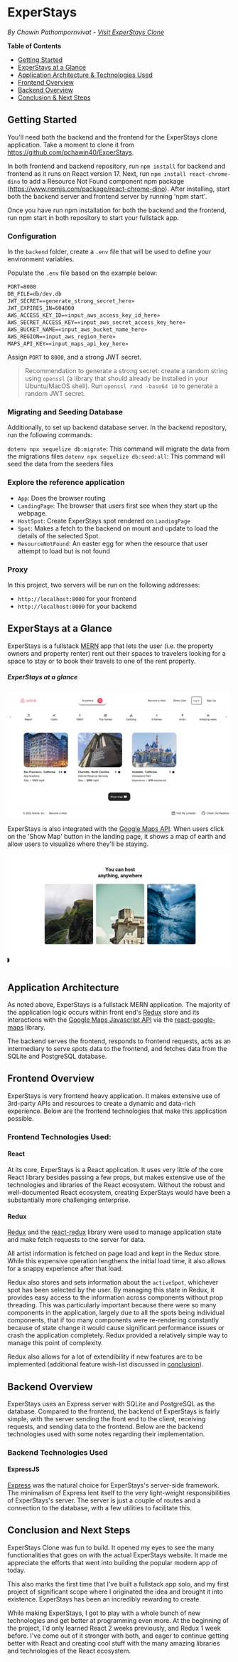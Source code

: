 # ExperStays
*By Chawin Pathompornvivat - [Visit ExperStays Clone](https://experstays-project-chawin.herokuapp.com/)*

**Table of Contents**
* [Getting Started](#getting-started)
* [ExperStays at a Glance](#experstays-at-a-glance)
* [Application Architecture & Technologies Used](#application-architecture) 
* [Frontend Overview](#frontend-overview)
* [Backend Overview](#backend-overview)
* [Conclusion & Next Steps](#conclusion-and-next-steps)

## Getting Started
You'll need both the backend and the frontend for the ExperStays clone application. Take a moment to clone it from https://github.com/pchawin40/ExperStays. 

In both frontend and backend repository, run `npm install` for backend and frontend as it runs on React version 17. Next, run `npm install react-chrome-dino` to add a Resource Not Found component npm package (https://www.npmjs.com/package/react-chrome-dino). After installing, start both the backend server and frontend server by running 'npm start'.

Once you have run npm installation for both the backend and the frontend, run npm start in both repository to start your fullstack app.

### Configuration
In the `backend` folder, create a `.env` file that will be used to define your environment variables.

Populate the `.env` file based on the example below:

```plaintext
PORT=8000
DB_FILE=db/dev.db
JWT_SECRET=«generate_strong_secret_here»
JWT_EXPIRES_IN=604800
AWS_ACCESS_KEY_ID=«input_aws_access_key_id_here»
AWS_SECRET_ACCESS_KEY=«input_aws_secret_access_key_here»
AWS_BUCKET_NAME=«input_aws_bucket_name_here»
AWS_REGION=«input_aws_region_here»
MAPS_API_KEY=«input_maps_api_key_here»
```

Assign `PORT` to `8000`, and a strong JWT secret.

> Recommendation to generate a strong secret: create a random string using
> `openssl` (a library that should already be installed in your Ubuntu/MacOS
> shell). Run `openssl rand -base64 10` to generate a random JWT secret.

### Migrating and Seeding Database
Additionally, to set up backend database server. In the backend repository, run the following commands:

`dotenv npx sequelize db:migrate`: This command will migrate the data from the migrations files
`dotenv npx sequelize db:seed:all`: This command will seed the data from the seeders files

### Explore the reference application
* `App`: Does the browser routing
* `LandingPage`: The browser that users first see when they start up the webpage.
* `HostSpot`: Create ExperStays spot rendered on `LandingPage`
* `Spot`: Makes a fetch to the backend on mount and update to load the details of the selected Spot.
* `ResourceNotFound`: An easter egg for when the resource that user attempt to load but is not found

### Proxy
In this project, two servers will be run on the following addresses:

* `http://localhost:8000` for your frontend
* `http://localhost:8000` for your backend

## ExperStays at a Glance
ExperStays is a fullstack [MERN](https://www.geeksforgeeks.org/mern-stack/) app that lets the user 
(i.e. the property owners and property renter) rent out their spaces to travelers looking
for a space to stay or to book their travels to one of the rent property.

##### ExperStays at a glance
![ExperStays at a glance](/readme-resources/experstays-demo-1.png)

ExperStays is also integrated with the [Google Maps API](https://developers.google.com/maps/get-started). When users click on the 'Show Map' button in the landing page, it shows a map of earth and allow users to visualize where they'll be staying.

![ExperStays at a glance](/readme-resources/experstays-demo-2.png)

## Application Architecture
As noted above, ExperStays is a fullstack MERN application. The majority of the application logic occurs within front end's [Redux](https://redux.js.org/) store and its interactions with the [Google Maps Javascript API](https://developers.google.com/maps/documentation/javascript/tutorial) via the [react-google-maps](https://www.npmjs.com/package/react-google-maps) library. 

The backend serves the frontend, responds to frontend requests, acts as an intermediary to serve spots data to the frontend, and fetches data from the SQLite and PostgreSQL database. 

## Frontend Overview
ExperStays is very frontend heavy application. It makes extensive use of 3rd-party APIs and resources to create a dynamic and data-rich experience. Below are the frontend technologies that make this application possible. 

### Frontend Technologies Used:
#### React
At its core, ExperStays is a React application. It uses very little of the core React library besides passing a few props, but makes extensive use of the technologies and libraries of the React ecosystem. Without the robust and well-documented React ecosystem, creating ExperStays would have been a substantially more challenging enterprise. 

#### Redux
[Redux](https://redux.js.org/) and the [react-redux](https://react-redux.js.org/) library were used to manage application state and make fetch requests to the server for data. 

All artist information is fetched on page load and kept in the Redux store. While this expensive operation lengthens the initial load time, it also allows for a snappy experience after that load.

Redux also stores and sets information about the `activeSpot`, whichever spot has been selected by the user. By managing this state in Redux, it provides easy access to the information across components without prop threading. This was particularly important because there were so many components in the application, largely due to all the spots being individual components, that if too many components were re-rendering constantly because of state change it would cause significant performance issues or crash the application completely. Redux provided a relatively simple way to manage this point of complexity. 

Redux also allows for a lot of extendibility if new features are to be implemented (additional feature wish-list discussed in [conclusion](#conclusion-and-next-steps)). 

## Backend Overview
ExperStays uses an Express server with SQLite and PostgreSQL as the database. Compared to the frontend, the backend of ExperStays is fairly simple, with the server sending the front end to the client, receiving requests, and sending data to the frontend. Below are the backend technologies used with some notes regarding their implementation. 

### Backend Technologies Used
#### ExpressJS
[Express](https://expressjs.com/) was the natural choice for ExperStays's server-side framework. The minimalism of Express lent itself to the very light-weight responsibilities of ExperStays's server. The server is just a couple of routes and a connection to the database, with a few utilities to facilitate this. 

## Conclusion and Next Steps
ExperStays Clone was fun to build. It opened my eyes to see the many functionalities that goes on with
the actual ExperStays website. It made me appreciate the efforts that went into building the popular modern app of today.

This also marks the first time that I've built a fullstack app solo, and my first project of significant scope where I originated the idea and brought it into existence. ExperStays has been an incredibly rewarding to create. 

While making ExperStays, I got to play with a whole bunch of new technologies and get better at programming even more. At the beginning of the project, I'd only learned React 2 weeks previously, and Redux 1 week before. I've come out of it stronger with both, and eager to continue getting better with React and creating cool stuff with the many amazing libraries and technologies of the React ecosystem. 

